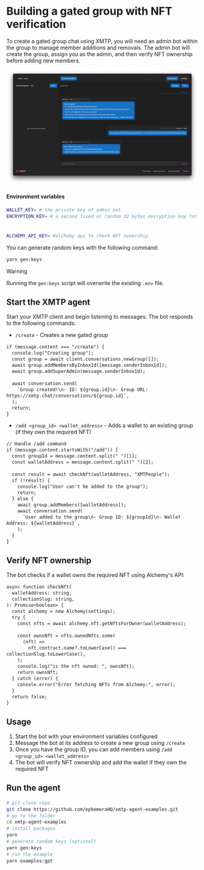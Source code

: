 # Building a gated group with NFT verification

To create a gated group chat using XMTP, you will need an admin bot within the group to manage member additions and removals. The admin bot will create the group, assign you as the admin, and then verify NFT ownership before adding new members.

![](/media/gated.png)

#### Environment variables

```bash
WALLET_KEY= # the private key of admin bot
ENCRYPTION_KEY= # a second fixed or random 32 bytes encryption key for the local db


ALCHEMY_API_KEY= #alchemy api to check NFT ownership
```

You can generate random keys with the following command:

```bash
yarn gen:keys
```

> [!WARNING]
> Running the `gen:keys` script will overwrite the existing `.env` file.

## Start the XMTP agent

Start your XMTP client and begin listening to messages. The bot responds to the following commands:

- `/create` - Creates a new gated group

```tsx
if (message.content === "/create") {
  console.log("Creating group");
  const group = await client.conversations.newGroup([]);
  await group.addMembersByInboxId([message.senderInboxId]);
  await group.addSuperAdmin(message.senderInboxId);

  await conversation.send(
    `Group created!\n- ID: ${group.id}\n- Group URL: https://xmtp.chat/conversations/${group.id}`,
  );
  return;
}
```

- `/add <group_id> <wallet_address>` - Adds a wallet to an existing group (if they own the required NFT)

```tsx
// Handle /add command
if (message.content.startsWith("/add")) {
  const groupId = message.content.split(" ")[1];
  const walletAddress = message.content.split(" ")[2];

  const result = await checkNft(walletAddress, "XMTPeople");
  if (!result) {
    console.log("User can't be added to the group");
    return;
  } else {
    await group.addMembers([walletAddress]);
    await conversation.send(
      `User added to the group\n- Group ID: ${groupId}\n- Wallet Address: ${walletAddress}`,
    );
  }
}
```

## Verify NFT ownership

The bot checks if a wallet owns the required NFT using Alchemy's API:

```tsx
async function checkNft(
  walletAddress: string,
  collectionSlug: string,
): Promise<boolean> {
  const alchemy = new Alchemy(settings);
  try {
    const nfts = await alchemy.nft.getNftsForOwner(walletAddress);

    const ownsNft = nfts.ownedNfts.some(
      (nft) =>
        nft.contract.name?.toLowerCase() === collectionSlug.toLowerCase(),
    );
    console.log("is the nft owned: ", ownsNft);
    return ownsNft;
  } catch (error) {
    console.error("Error fetching NFTs from Alchemy:", error);
  }
  return false;
}
```

## Usage

1. Start the bot with your environment variables configured
2. Message the bot at its address to create a new group using `/create`
3. Once you have the group ID, you can add members using `/add <group_id> <wallet_address>`
4. The bot will verify NFT ownership and add the wallet if they own the required NFT

## Run the agent

```bash
# git clone repo
git clone https://github.com/ephemeraHQ/xmtp-agent-examples.git
# go to the folder
cd xmtp-agent-examples
# install packages
yarn
# generate random keys (optional)
yarn gen:keys
# run the example
yarn examples:gpt
```
